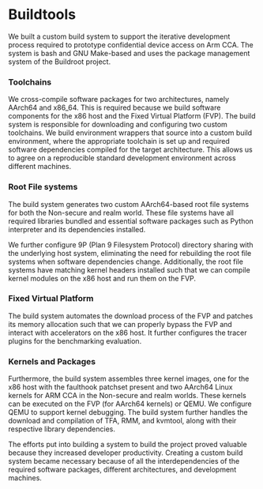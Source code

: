 # Buildtools

We built a custom build system to support the iterative development process
required to prototype confidential device access on Arm CCA. The system is bash
and GNU Make-based and uses the package management system of the Buildroot
project.

### Toolchains
We cross-compile software packages for two architectures, namely AArch64 and
x86_64. This is required because we build software components for the x86 host
and the Fixed Virtual Platform (FVP). The build system is responsible for
downloading and configuring two custom toolchains. We build environment wrappers
that source into a custom build environment, where the appropriate toolchain is
set up and required software dependencies compiled for the target architecture.
This allows us to agree on a reproducible standard development environment
across different machines.

### Root File systems
The build system generates two custom AArch64-based root file systems for both
the Non-secure and realm world. These file systems have all required libraries
bundled and essential software packages such as Python interpreter and its
dependencies installed.

We further configure 9P (Plan 9 Filesystem Protocol) directory sharing with the
underlying host system, eliminating the need for rebuilding the root file
systems when software dependencies change. Additionally, the root file systems
have matching kernel headers installed such that we can compile kernel modules
on the x86 host and run them on the FVP.


### Fixed Virtual Platform
The build system automates the download process of the FVP and patches its
memory allocation such that we can properly bypass the FVP and interact with
accelerators on the x86 host. It further configures the tracer plugins for the
benchmarking evaluation.


### Kernels and Packages
Furthermore, the build system assembles three kernel images, one for the x86
host with the faulthook patchset present and two AArch64 Linux kernels for ARM
CCA in the Non-secure and realm worlds. These kernels can be executed on the FVP
(for AArch64 kernels) or QEMU. We configure QEMU to support kernel debugging.
The build system further handles the download and compilation of TFA, RMM, and
kvmtool, along with their respective library dependencies.

The efforts put into building a system to build the project proved valuable
because they increased developer productivity. Creating a custom build system
became necessary because of all the interdependencies of the required software
packages, different architectures, and development machines.
